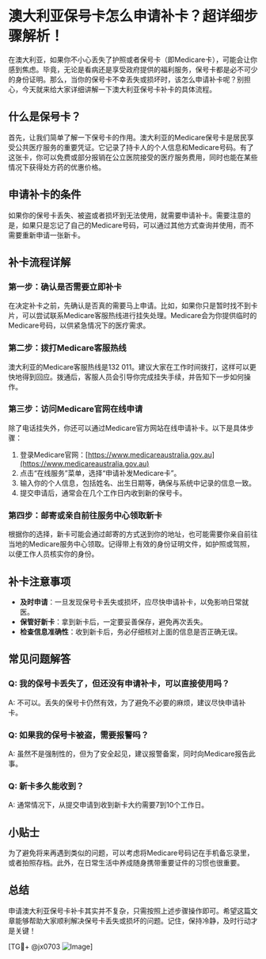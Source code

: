 # 澳大利亚保号卡怎么申请补卡？超详细步骤解析！

在澳大利亚，如果你不小心丢失了护照或者保号卡（即Medicare卡），可能会让你感到焦虑。毕竟，无论是看病还是享受政府提供的福利服务，保号卡都是必不可少的身份证明。那么，当你的保号卡不幸丢失或损坏时，该怎么申请补卡呢？别担心，今天就来给大家详细讲解一下澳大利亚保号卡补卡的具体流程。

## 什么是保号卡？

首先，让我们简单了解一下保号卡的作用。澳大利亚的Medicare保号卡是居民享受公共医疗服务的重要凭证。它记录了持卡人的个人信息和Medicare号码。有了这张卡，你可以免费或部分报销在公立医院接受的医疗服务费用，同时也能在某些情况下获得处方药的优惠价格。

## 申请补卡的条件

如果你的保号卡丢失、被盗或者损坏到无法使用，就需要申请补卡。需要注意的是，如果只是忘记了自己的Medicare号码，可以通过其他方式查询并使用，而不需要重新申请一张新卡。

## 补卡流程详解

### 第一步：确认是否需要立即补卡

在决定补卡之前，先确认是否真的需要马上申请。比如，如果你只是暂时找不到卡片，可以尝试联系Medicare客服热线进行挂失处理。Medicare会为你提供临时的Medicare号码，以供紧急情况下的医疗需求。

### 第二步：拨打Medicare客服热线

澳大利亚的Medicare客服热线是132 011。建议大家在工作时间拨打，这样可以更快地得到回应。拨通后，客服人员会引导你完成挂失手续，并告知下一步如何操作。

### 第三步：访问Medicare官网在线申请

除了电话挂失外，你还可以通过Medicare官方网站在线申请补卡。以下是具体步骤：

1. 登录Medicare官网：[https://www.medicareaustralia.gov.au](https://www.medicareaustralia.gov.au)
2. 点击“在线服务”菜单，选择“申请补发Medicare卡”。
3. 输入你的个人信息，包括姓名、出生日期等，确保与系统中记录的信息一致。
4. 提交申请后，通常会在几个工作日内收到新的保号卡。

### 第四步：邮寄或亲自前往服务中心领取新卡

根据你的选择，新卡可能会通过邮寄的方式送到你的地址，也可能需要你亲自前往当地的Medicare服务中心领取。记得带上有效的身份证明文件，如护照或驾照，以便工作人员核实你的身份。

## 补卡注意事项

- **及时申请**：一旦发现保号卡丢失或损坏，应尽快申请补卡，以免影响日常就医。
- **保管好新卡**：拿到新卡后，一定要妥善保存，避免再次丢失。
- **检查信息准确性**：收到新卡后，务必仔细核对上面的信息是否正确无误。

## 常见问题解答

### Q: 我的保号卡丢失了，但还没有申请补卡，可以直接使用吗？
A: 不可以。丢失的保号卡仍然有效，为了避免不必要的麻烦，建议尽快申请补卡。

### Q: 如果我的保号卡被盗，需要报警吗？
A: 虽然不是强制性的，但为了安全起见，建议报警备案，同时向Medicare报告此事。

### Q: 新卡多久能收到？
A: 通常情况下，从提交申请到收到新卡大约需要7到10个工作日。

## 小贴士

为了避免将来再遇到类似的问题，可以考虑将Medicare号码记在手机备忘录里，或者拍照存档。此外，在日常生活中养成随身携带重要证件的习惯也很重要。

## 总结

申请澳大利亚保号卡补卡其实并不复杂，只需按照上述步骤操作即可。希望这篇文章能够帮助大家顺利解决保号卡丢失或损坏的问题。记住，保持冷静，及时行动才是关键！

[TG💪+ @jx0703 ![Image](https://github.com/user-attachments/assets/dbca1d08-cadb-493c-b0ec-ad6f7a83f270)]